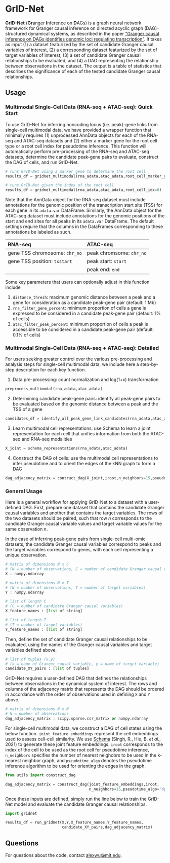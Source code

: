 # GrID-Net
**GrID-Net** (**Gr**anger **I**nference on **D**AGs) is a graph neural network framework for Granger causal inference on directed acyclic graph (DAG)-structured dynamical systems, as described in the paper ["Granger causal inference on DAGs identifies genomic loci regulating transcription"](https://openreview.net/forum?id=nZOUYEN6Wvy). It takes as input (1) a dataset featurized by the set of candidate Granger causal variables of interest, (2) a corresponding dataset featurized by the set of target variables of interest, (3) a set of candidate Granger causal relationships to be evaluated, and (4) a DAG representing the relationship between observations in the dataset. The output is a table of statistics that describes the significance of each of the tested candidate Granger causal relationships. 

## Usage
### Multimodal Single-Cell Data (RNA-seq + ATAC-seq): Quick Start
To use GrID-Net for inferring noncoding locus (i.e. peak)-gene links from single-cell multimodal data, we have provided a wrapper function that minimally requires (1) unprocessed AnnData objects for each of the RNA-seq and ATAC-seq datasets and (2) either a marker gene for the root cell type or a root cell index for pseudotime inference. This function will automatically perform pre-processing of the RNA-seq and ATAC-seq datasets, determine the candidate peak-gene pairs to evaluate, construct the DAG of cells, and run GrID-Net. 

```python
# runs GrID-Net using a marker gene to determine the root cell 
results_df = gridnet_multimodal(rna_adata,atac_adata,root_cell_marker_gene='TOP2A')

# runs GrID-Net given the index of the root cell 
results_df = gridnet_multimodal(rna_adata,atac_adata,root_cell_idx=0)
```

Note that the AnnData object for the RNA-seq dataset must include annotations for the genomic position of the transcription start site (TSS) for each gene in its ```adata.var``` DataFrame. Similarly, the AnnData object for the ATAC-seq dataset must include annotations for the genomic positions of the start and end sites for all peaks in its ```adata.var``` DataFrame. The default settings require that the columns in the DataFrames corresponding to these annotations be labeled as such.
 
| RNA-seq | ATAC-seq |
| :--- | :--- |
| gene TSS chromosome: ```chr_no``` | peak chromsome: ```chr_no``` |
| gene TSS position: ```txstart```  | peak start: ```start``` |
|                                   | peak end: ```end``` |

Some key parameters that users can optionally adjust in this function include 
1. ```distance_thresh```: maximum genomic distance between a peak and a gene for consideration as a candidate peak-gene pair (default: 1 Mb)
2. ```rna_filter_gene_percent```: minimum proportion of cells a gene is expressed to be considered in a candidate peak-gene pair (default: 1% of cells)
3. ```atac_filter_peak_percent```: minimum proportion of cells a peak is accessible to be considered in a candidate peak-gene pair (default: 0.1% of cells)

### Multimodal Single-Cell Data (RNA-seq + ATAC-seq): Detailed
For users seeking greater control over the various pre-processing and analysis steps for single-cell multimodal data, we include here a step-by-step description for each key function.
1. Data pre-processing: count normalization and log(1+x) transformation
```python
preprocess_multimodal(rna_adata,atac_adata)
```
2. Determining candidate peak-gene pairs: identify all peak-gene pairs to be evaluated based on the genomic distance between a peak and the TSS of a gene
```python
candidates_df = identify_all_peak_gene_link_candidates(rna_adata,atac_adata,distance_thresh=1e6)
```
3. Learn multimodal cell representations: use Schema to learn a joint representation for each cell that unifies information from both the ATAC-seq and RNA-seq modalities
```python
X_joint = schema_representations(rna_adata,atac_adata) 
```
4. Construct the DAG of cells: use the multimodal cell representations to infer pseudotime and to orient the edges of the kNN graph to form a DAG 
```python
dag_adjacency_matrix = contruct_dag(X_joint,iroot,n_neighbors=15,pseudotime_algo='dpt')
```

### General Usage
Here is a general workflow for applying GrID-Net to a dataset with a user-defined DAG. First, prepare one dataset that contains the candidate Granger causal variables and another that contains the target variables. The rows of the two datasets should be paired, such that row *n* corresponds to the candidate Granger causal variable values and target variable values for the same observation *n*.  

In the case of inferring peak-gene pairs from single-cell multi-omic datasets, the candidate Granger causal variables correspond to peaks and the target variables correspond to genes, with each cell representing a unique observation. 

```python
# matrix of dimensions N x C 
# (N = number of observations, C = number of candidate Granger causal variables)
X : numpy.ndarray 

# matrix of dimensions N x T 
# (N = number of observations, T = number of target variables) 
Y : numpy.ndarray 

# list of length C
# (C = number of candidate Granger causal variables)
X_feature_names : [list of string] 

# list of length T
# (T = number of target variables)
Y_feature_names : [list of string] 
```

Then, define the set of candidate Granger causal relationships to be evaluated, using the names of the Granger causal variables and target variables defined above.

```python
# list of tuples (x,y)
# (x = name of Granger causal variable, y = name of target variable)
candidate_XY_pairs : [list of tuples] 
```

GrID-Net requires a user-defined DAG that defines the relationships between observations in the dynamical system of interest. The rows and columns of the adjacency matrix that represents the DAG should be ordered in accordance with the order of observations used in defining ```X``` and ```Y``` above. 

```python
# matrix of dimensions N x N
# N = number of observations
dag_adjacency_matrix : scipy.sparse.csr_matrix or numpy.ndarray 
```

For single-cell multimodal data, we construct a DAG of cell states using the below function. ```joint_feature_embeddings``` represent the cell embeddings used to assess cell-cell similarity. We use [Schema](https://github.com/rs239/schema) (Singh, R., Hie, B. *et al.*, 2021) to generate these joint feature embeddings. ```iroot``` corresponds to the index of the cell to be used as the root cell for pseudotime inference, ```n_neighbors``` specifies the number of nearest neighobrs to be used in the k-nearest neighbor graph, and ```pseudotime_algo``` denotes the pseudotime inference algorithm to be used for orienting the edges in the graph.  

```python
from utils import construct_dag

dag_adjacency_matrix = construct_dag(joint_feature_embeddings,iroot,
                                     n_neighbors=15,pseudotime_algo='dpt')
```

Once these inputs are defined, simply run the line below to train the GrID-Net model and evaluate the candidate Granger causal relationships. 
```python
import gridnet

results_df = run_gridnet(X,Y,X_feature_names,Y_feature_names,
                         candidate_XY_pairs,dag_adjacency_matrix)
```

## Questions
For questions about the code, contact [alexwu@mit.edu](mailto:alexwu@mit.edu).

